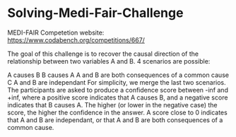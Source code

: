 # Solving-Medi-Fair-Challenge

MEDI-FAIR Competetion website: https://www.codabench.org/competitions/667/

The goal of this challenge is to recover the causal direction of the relationship between two variables A and B. 4 scenarios are possible:

A causes B
B causes A
A and B are both consequences of a common cause C
A and B are independant
For simplicity, we merge the last two scenarios. The participants are asked to produce a confidence score between -inf and +inf, where a positive score indicates that A causes B, and a negative score indicates that B causes A. The higher (or lower in the negative case) the score, the higher the confidence in the answer. A score close to 0 indicates that A and B are independant, or that A and B are both consequences of a common cause.